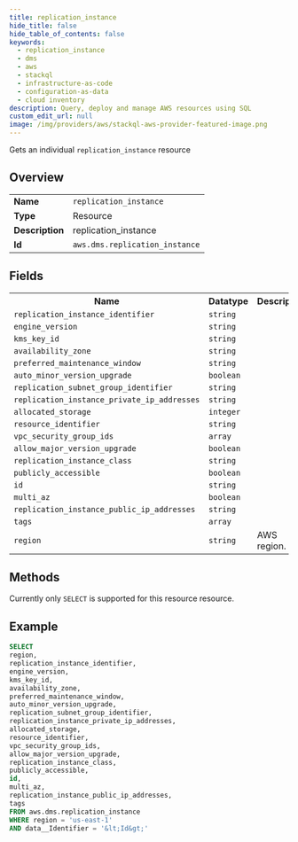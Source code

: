 ```yaml
---
title: replication_instance
hide_title: false
hide_table_of_contents: false
keywords:
  - replication_instance
  - dms
  - aws
  - stackql
  - infrastructure-as-code
  - configuration-as-data
  - cloud inventory
description: Query, deploy and manage AWS resources using SQL
custom_edit_url: null
image: /img/providers/aws/stackql-aws-provider-featured-image.png
---
```

Gets an individual <code>replication_instance</code> resource

## Overview
<table><tbody>
<tr><td><b>Name</b></td><td><code>replication_instance</code></td></tr>
<tr><td><b>Type</b></td><td>Resource</td></tr>
<tr><td><b>Description</b></td><td>replication_instance</td></tr>
<tr><td><b>Id</b></td><td><code>aws.dms.replication_instance</code></td></tr>
</tbody></table>

## Fields
<table><tbody>
<tr><th>Name</th><th>Datatype</th><th>Description</th></tr>
<tr><td><code>replication_instance_identifier</code></td><td><code>string</code></td><td></td></tr>
<tr><td><code>engine_version</code></td><td><code>string</code></td><td></td></tr>
<tr><td><code>kms_key_id</code></td><td><code>string</code></td><td></td></tr>
<tr><td><code>availability_zone</code></td><td><code>string</code></td><td></td></tr>
<tr><td><code>preferred_maintenance_window</code></td><td><code>string</code></td><td></td></tr>
<tr><td><code>auto_minor_version_upgrade</code></td><td><code>boolean</code></td><td></td></tr>
<tr><td><code>replication_subnet_group_identifier</code></td><td><code>string</code></td><td></td></tr>
<tr><td><code>replication_instance_private_ip_addresses</code></td><td><code>string</code></td><td></td></tr>
<tr><td><code>allocated_storage</code></td><td><code>integer</code></td><td></td></tr>
<tr><td><code>resource_identifier</code></td><td><code>string</code></td><td></td></tr>
<tr><td><code>vpc_security_group_ids</code></td><td><code>array</code></td><td></td></tr>
<tr><td><code>allow_major_version_upgrade</code></td><td><code>boolean</code></td><td></td></tr>
<tr><td><code>replication_instance_class</code></td><td><code>string</code></td><td></td></tr>
<tr><td><code>publicly_accessible</code></td><td><code>boolean</code></td><td></td></tr>
<tr><td><code>id</code></td><td><code>string</code></td><td></td></tr>
<tr><td><code>multi_az</code></td><td><code>boolean</code></td><td></td></tr>
<tr><td><code>replication_instance_public_ip_addresses</code></td><td><code>string</code></td><td></td></tr>
<tr><td><code>tags</code></td><td><code>array</code></td><td></td></tr>
<tr><td><code>region</code></td><td><code>string</code></td><td>AWS region.</td></tr>

</tbody></table>

## Methods
Currently only <code>SELECT</code> is supported for this resource resource.





## Example
```sql
SELECT
region,
replication_instance_identifier,
engine_version,
kms_key_id,
availability_zone,
preferred_maintenance_window,
auto_minor_version_upgrade,
replication_subnet_group_identifier,
replication_instance_private_ip_addresses,
allocated_storage,
resource_identifier,
vpc_security_group_ids,
allow_major_version_upgrade,
replication_instance_class,
publicly_accessible,
id,
multi_az,
replication_instance_public_ip_addresses,
tags
FROM aws.dms.replication_instance
WHERE region = 'us-east-1'
AND data__Identifier = '&lt;Id&gt;'
```
